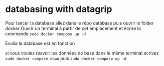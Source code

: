# databasing with datagrip

Pour lancer la database allez dans le répo database puis ouvrir le folder docker
Ouvrir un terminal à partir de cet emplacement et écrire la commande `sudo docker compose up -d`

Évoila la database est en fonction

si vous voulez réavoir les données de base dans le même terminal écrivez `sudo docker compose down` puis `sudo docker compose up -d`
